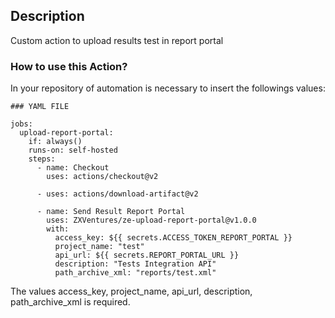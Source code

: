 ## Description
Custom action to upload results test in report portal


### How to use this Action?

In your repository of automation is necessary to insert the followings values:

```
### YAML FILE

jobs:
  upload-report-portal:
    if: always()
    runs-on: self-hosted
    steps:
      - name: Checkout
        uses: actions/checkout@v2

      - uses: actions/download-artifact@v2

      - name: Send Result Report Portal
        uses: ZXVentures/ze-upload-report-portal@v1.0.0
        with:
          access_key: ${{ secrets.ACCESS_TOKEN_REPORT_PORTAL }}
          project_name: "test"
          api_url: ${{ secrets.REPORT_PORTAL_URL }}
          description: "Tests Integration API"
          path_archive_xml: "reports/test.xml"
```

The values access_key, project_name, api_url, description, path_archive_xml is required.
